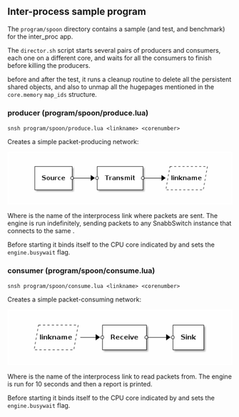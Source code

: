 ## Inter-process sample program

The `program/spoon` directory contains a sample (and test, and benchmark)
for the inter_proc app.

The `director.sh` script starts several pairs of producers and consumers,
each one on a different core, and waits for all the consumers to finish
before killing the producers.

before and after the test, it runs a cleanup routine to delete all the
persistent shared objects, and also to unmap all the hugepages mentioned
in the `core.memory` `map_ids` structure.


### producer (program/spoon/produce.lua)

    snsh program/spoon/produce.lua <linkname> <corenumber>

Creates a simple packet-producing network:

![producer](.images/producer.png)

Where <linkname> is the name of the interprocess link where packets are sent.
The engine is run indefinitely, sending packets to any SnabbSwitch instance
that connects to the same <linkname>.

Before starting it binds itself to the CPU core indicated by <corenumber> and
sets the `engine.busywait` flag.


### consumer (program/spoon/consume.lua)

    snsh program/spoon/consume.lua <linkname> <corenumber>

Creates a simple packet-consuming network:

![consumer](.images/consumer.png)

Where <linkname> is the name of the interprocess link to read packets from.
The engine is run for 10 seconds and then a report is printed.

Before starting it binds itself to the CPU core indicated by <corenumber> and
sets the `engine.busywait` flag.
